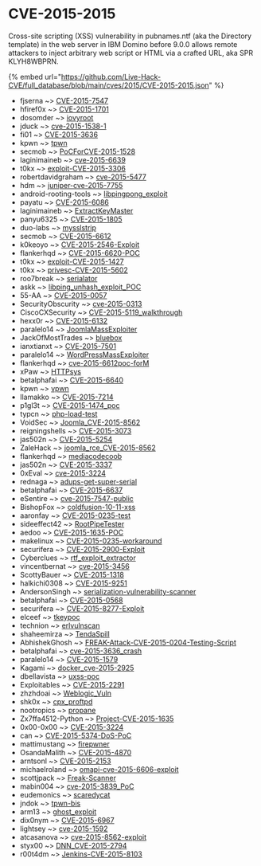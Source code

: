 # CVE-2015-2015

Cross-site scripting (XSS) vulnerability in pubnames.ntf (aka the Directory template) in the web server in IBM Domino before 9.0.0 allows remote attackers to inject arbitrary web script or HTML via a crafted URL, aka SPR KLYH8WBPRN.

{% embed url="https://github.com/Live-Hack-CVE/full_database/blob/main/cves/2015/CVE-2015-2015.json" %}


* fjserna ~> [CVE-2015-7547](https://zeste.alice-snow.ru/2015/database/cve-2015-2015/cve-2015-7547-fjserna)
* hfiref0x ~> [CVE-2015-1701](https://zeste.alice-snow.ru/2015/database/cve-2015-2015/cve-2015-1701-hfiref0x)
* dosomder ~> [iovyroot](https://zeste.alice-snow.ru/2015/database/cve-2015-2015/iovyroot-dosomder)
* jduck ~> [cve-2015-1538-1](https://zeste.alice-snow.ru/2015/database/cve-2015-2015/cve-2015-1538-1-jduck)
* fi01 ~> [CVE-2015-3636](https://zeste.alice-snow.ru/2015/database/cve-2015-2015/cve-2015-3636-fi01)
* kpwn ~> [tpwn](https://zeste.alice-snow.ru/2015/database/cve-2015-2015/tpwn-kpwn)
* secmob ~> [PoCForCVE-2015-1528](https://zeste.alice-snow.ru/2015/database/cve-2015-2015/pocforcve-2015-1528-secmob)
* laginimaineb ~> [cve-2015-6639](https://zeste.alice-snow.ru/2015/database/cve-2015-2015/cve-2015-6639-laginimaineb)
* t0kx ~> [exploit-CVE-2015-3306](https://zeste.alice-snow.ru/2015/database/cve-2015-2015/exploit-cve-2015-3306-t0kx)
* robertdavidgraham ~> [cve-2015-5477](https://zeste.alice-snow.ru/2015/database/cve-2015-2015/cve-2015-5477-robertdavidgraham)
* hdm ~> [juniper-cve-2015-7755](https://zeste.alice-snow.ru/2015/database/cve-2015-2015/juniper-cve-2015-7755-hdm)
* android-rooting-tools ~> [libpingpong_exploit](https://zeste.alice-snow.ru/2015/database/cve-2015-2015/libpingpong_exploit-android-rooting-tools)
* payatu ~> [CVE-2015-6086](https://zeste.alice-snow.ru/2015/database/cve-2015-2015/cve-2015-6086-payatu)
* laginimaineb ~> [ExtractKeyMaster](https://zeste.alice-snow.ru/2015/database/cve-2015-2015/extractkeymaster-laginimaineb)
* panyu6325 ~> [CVE-2015-1805](https://zeste.alice-snow.ru/2015/database/cve-2015-2015/cve-2015-1805-panyu6325)
* duo-labs ~> [mysslstrip](https://zeste.alice-snow.ru/2015/database/cve-2015-2015/mysslstrip-duo-labs)
* secmob ~> [CVE-2015-6612](https://zeste.alice-snow.ru/2015/database/cve-2015-2015/cve-2015-6612-secmob)
* k0keoyo ~> [CVE-2015-2546-Exploit](https://zeste.alice-snow.ru/2015/database/cve-2015-2015/cve-2015-2546-exploit-k0keoyo)
* flankerhqd ~> [CVE-2015-6620-POC](https://zeste.alice-snow.ru/2015/database/cve-2015-2015/cve-2015-6620-poc-flankerhqd)
* t0kx ~> [exploit-CVE-2015-1427](https://zeste.alice-snow.ru/2015/database/cve-2015-2015/exploit-cve-2015-1427-t0kx)
* t0kx ~> [privesc-CVE-2015-5602](https://zeste.alice-snow.ru/2015/database/cve-2015-2015/privesc-cve-2015-5602-t0kx)
* roo7break ~> [serialator](https://zeste.alice-snow.ru/2015/database/cve-2015-2015/serialator-roo7break)
* askk ~> [libping_unhash_exploit_POC](https://zeste.alice-snow.ru/2015/database/cve-2015-2015/libping_unhash_exploit_poc-askk)
* 55-AA ~> [CVE-2015-0057](https://zeste.alice-snow.ru/2015/database/cve-2015-2015/cve-2015-0057-55-aa)
* SecurityObscurity ~> [cve-2015-0313](https://zeste.alice-snow.ru/2015/database/cve-2015-2015/cve-2015-0313-securityobscurity)
* CiscoCXSecurity ~> [CVE-2015-5119_walkthrough](https://zeste.alice-snow.ru/2015/database/cve-2015-2015/cve-2015-5119_walkthrough-ciscocxsecurity)
* hexx0r ~> [CVE-2015-6132](https://zeste.alice-snow.ru/2015/database/cve-2015-2015/cve-2015-6132-hexx0r)
* paralelo14 ~> [JoomlaMassExploiter](https://zeste.alice-snow.ru/2015/database/cve-2015-2015/joomlamassexploiter-paralelo14)
* JackOfMostTrades ~> [bluebox](https://zeste.alice-snow.ru/2015/database/cve-2015-2015/bluebox-jackofmosttrades)
* ianxtianxt ~> [CVE-2015-7501](https://zeste.alice-snow.ru/2015/database/cve-2015-2015/cve-2015-7501-ianxtianxt)
* paralelo14 ~> [WordPressMassExploiter](https://zeste.alice-snow.ru/2015/database/cve-2015-2015/wordpressmassexploiter-paralelo14)
* flankerhqd ~> [cve-2015-6612poc-forM](https://zeste.alice-snow.ru/2015/database/cve-2015-2015/cve-2015-6612poc-form-flankerhqd)
* xPaw ~> [HTTPsys](https://zeste.alice-snow.ru/2015/database/cve-2015-2015/httpsys-xpaw)
* betalphafai ~> [CVE-2015-6640](https://zeste.alice-snow.ru/2015/database/cve-2015-2015/cve-2015-6640-betalphafai)
* kpwn ~> [vpwn](https://zeste.alice-snow.ru/2015/database/cve-2015-2015/vpwn-kpwn)
* llamakko ~> [CVE-2015-7214](https://zeste.alice-snow.ru/2015/database/cve-2015-2015/cve-2015-7214-llamakko)
* p1gl3t ~> [CVE-2015-1474_poc](https://zeste.alice-snow.ru/2015/database/cve-2015-2015/cve-2015-1474_poc-p1gl3t)
* typcn ~> [php-load-test](https://zeste.alice-snow.ru/2015/database/cve-2015-2015/php-load-test-typcn)
* VoidSec ~> [Joomla_CVE-2015-8562](https://zeste.alice-snow.ru/2015/database/cve-2015-2015/joomla_cve-2015-8562-voidsec)
* reigningshells ~> [CVE-2015-3073](https://zeste.alice-snow.ru/2015/database/cve-2015-2015/cve-2015-3073-reigningshells)
* jas502n ~> [CVE-2015-5254](https://zeste.alice-snow.ru/2015/database/cve-2015-2015/cve-2015-5254-jas502n)
* ZaleHack ~> [joomla_rce_CVE-2015-8562](https://zeste.alice-snow.ru/2015/database/cve-2015-2015/joomla_rce_cve-2015-8562-zalehack)
* flankerhqd ~> [mediacodecoob](https://zeste.alice-snow.ru/2015/database/cve-2015-2015/mediacodecoob-flankerhqd)
* jas502n ~> [CVE-2015-3337](https://zeste.alice-snow.ru/2015/database/cve-2015-2015/cve-2015-3337-jas502n)
* 0xEval ~> [cve-2015-3224](https://zeste.alice-snow.ru/2015/database/cve-2015-2015/cve-2015-3224-0xeval)
* rednaga ~> [adups-get-super-serial](https://zeste.alice-snow.ru/2015/database/cve-2015-2015/adups-get-super-serial-rednaga)
* betalphafai ~> [CVE-2015-6637](https://zeste.alice-snow.ru/2015/database/cve-2015-2015/cve-2015-6637-betalphafai)
* eSentire ~> [cve-2015-7547-public](https://zeste.alice-snow.ru/2015/database/cve-2015-2015/cve-2015-7547-public-esentire)
* BishopFox ~> [coldfusion-10-11-xss](https://zeste.alice-snow.ru/2015/database/cve-2015-2015/coldfusion-10-11-xss-bishopfox)
* aaronfay ~> [CVE-2015-0235-test](https://zeste.alice-snow.ru/2015/database/cve-2015-2015/cve-2015-0235-test-aaronfay)
* sideeffect42 ~> [RootPipeTester](https://zeste.alice-snow.ru/2015/database/cve-2015-2015/rootpipetester-sideeffect42)
* aedoo ~> [CVE-2015-1635-POC](https://zeste.alice-snow.ru/2015/database/cve-2015-2015/cve-2015-1635-poc-aedoo)
* makelinux ~> [CVE-2015-0235-workaround](https://zeste.alice-snow.ru/2015/database/cve-2015-2015/cve-2015-0235-workaround-makelinux)
* securifera ~> [CVE-2015-2900-Exploit](https://zeste.alice-snow.ru/2015/database/cve-2015-2015/cve-2015-2900-exploit-securifera)
* Cyberclues ~> [rtf_exploit_extractor](https://zeste.alice-snow.ru/2015/database/cve-2015-2015/rtf_exploit_extractor-cyberclues)
* vincentbernat ~> [cve-2015-3456](https://zeste.alice-snow.ru/2015/database/cve-2015-2015/cve-2015-3456-vincentbernat)
* ScottyBauer ~> [CVE-2015-1318](https://zeste.alice-snow.ru/2015/database/cve-2015-2015/cve-2015-1318-scottybauer)
* halkichi0308 ~> [CVE-2015-9251](https://zeste.alice-snow.ru/2015/database/cve-2015-2015/cve-2015-9251-halkichi0308)
* AndersonSingh ~> [serialization-vulnerability-scanner](https://zeste.alice-snow.ru/2015/database/cve-2015-2015/serialization-vulnerability-scanner-andersonsingh)
* betalphafai ~> [CVE-2015-0568](https://zeste.alice-snow.ru/2015/database/cve-2015-2015/cve-2015-0568-betalphafai)
* securifera ~> [CVE-2015-8277-Exploit](https://zeste.alice-snow.ru/2015/database/cve-2015-2015/cve-2015-8277-exploit-securifera)
* elceef ~> [tkeypoc](https://zeste.alice-snow.ru/2015/database/cve-2015-2015/tkeypoc-elceef)
* technion ~> [erlvulnscan](https://zeste.alice-snow.ru/2015/database/cve-2015-2015/erlvulnscan-technion)
* shaheemirza ~> [TendaSpill](https://zeste.alice-snow.ru/2015/database/cve-2015-2015/tendaspill-shaheemirza)
* AbhishekGhosh ~> [FREAK-Attack-CVE-2015-0204-Testing-Script](https://zeste.alice-snow.ru/2015/database/cve-2015-2015/freak-attack-cve-2015-0204-testing-script-abhishekghosh)
* betalphafai ~> [cve-2015-3636_crash](https://zeste.alice-snow.ru/2015/database/cve-2015-2015/cve-2015-3636_crash-betalphafai)
* paralelo14 ~> [CVE-2015-1579](https://zeste.alice-snow.ru/2015/database/cve-2015-2015/cve-2015-1579-paralelo14)
* Kagami ~> [docker_cve-2015-2925](https://zeste.alice-snow.ru/2015/database/cve-2015-2015/docker_cve-2015-2925-kagami)
* dbellavista ~> [uxss-poc](https://zeste.alice-snow.ru/2015/database/cve-2015-2015/uxss-poc-dbellavista)
* Exploitables ~> [CVE-2015-2291](https://zeste.alice-snow.ru/2015/database/cve-2015-2015/cve-2015-2291-exploitables)
* zhzhdoai ~> [Weblogic_Vuln](https://zeste.alice-snow.ru/2015/database/cve-2015-2015/weblogic_vuln-zhzhdoai)
* shk0x ~> [cpx_proftpd](https://zeste.alice-snow.ru/2015/database/cve-2015-2015/cpx_proftpd-shk0x)
* nootropics ~> [propane](https://zeste.alice-snow.ru/2015/database/cve-2015-2015/propane-nootropics)
* Zx7ffa4512-Python ~> [Project-CVE-2015-1635](https://zeste.alice-snow.ru/2015/database/cve-2015-2015/project-cve-2015-1635-zx7ffa4512-python)
* 0x00-0x00 ~> [CVE-2015-3224](https://zeste.alice-snow.ru/2015/database/cve-2015-2015/cve-2015-3224-0x00-0x00)
* can ~> [CVE-2015-5374-DoS-PoC](https://zeste.alice-snow.ru/2015/database/cve-2015-2015/cve-2015-5374-dos-poc-can)
* mattimustang ~> [firepwner](https://zeste.alice-snow.ru/2015/database/cve-2015-2015/firepwner-mattimustang)
* OsandaMalith ~> [CVE-2015-4870](https://zeste.alice-snow.ru/2015/database/cve-2015-2015/cve-2015-4870-osandamalith)
* arntsonl ~> [CVE-2015-2153](https://zeste.alice-snow.ru/2015/database/cve-2015-2015/cve-2015-2153-arntsonl)
* michaelroland ~> [omapi-cve-2015-6606-exploit](https://zeste.alice-snow.ru/2015/database/cve-2015-2015/omapi-cve-2015-6606-exploit-michaelroland)
* scottjpack ~> [Freak-Scanner](https://zeste.alice-snow.ru/2015/database/cve-2015-2015/freak-scanner-scottjpack)
* mabin004 ~> [cve-2015-3839_PoC](https://zeste.alice-snow.ru/2015/database/cve-2015-2015/cve-2015-3839_poc-mabin004)
* eudemonics ~> [scaredycat](https://zeste.alice-snow.ru/2015/database/cve-2015-2015/scaredycat-eudemonics)
* jndok ~> [tpwn-bis](https://zeste.alice-snow.ru/2015/database/cve-2015-2015/tpwn-bis-jndok)
* arm13 ~> [ghost_exploit](https://zeste.alice-snow.ru/2015/database/cve-2015-2015/ghost_exploit-arm13)
* dix0nym ~> [CVE-2015-6967](https://zeste.alice-snow.ru/2015/database/cve-2015-2015/cve-2015-6967-dix0nym)
* lightsey ~> [cve-2015-1592](https://zeste.alice-snow.ru/2015/database/cve-2015-2015/cve-2015-1592-lightsey)
* atcasanova ~> [cve-2015-8562-exploit](https://zeste.alice-snow.ru/2015/database/cve-2015-2015/cve-2015-8562-exploit-atcasanova)
* styx00 ~> [DNN_CVE-2015-2794](https://zeste.alice-snow.ru/2015/database/cve-2015-2015/dnn_cve-2015-2794-styx00)
* r00t4dm ~> [Jenkins-CVE-2015-8103](https://zeste.alice-snow.ru/2015/database/cve-2015-2015/jenkins-cve-2015-8103-r00t4dm)